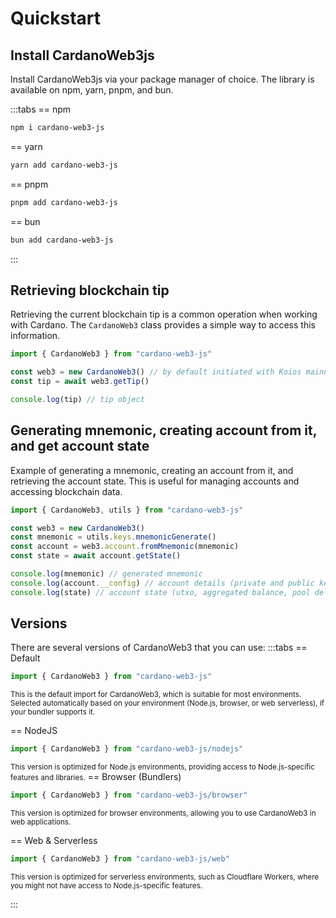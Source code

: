 # Quickstart

## Install CardanoWeb3js

Install CardanoWeb3js via your package manager of choice. The library is available on npm, yarn, pnpm, and bun.

:::tabs
== npm
```sh
npm i cardano-web3-js
```
== yarn
```sh
yarn add cardano-web3-js
```
== pnpm
```sh
pnpm add cardano-web3-js
```
== bun
```sh
bun add cardano-web3-js
```
:::



## Retrieving blockchain tip

Retrieving the current blockchain tip is a common operation when working with Cardano. The `CardanoWeb3` class provides a simple way to access this information.

```ts 
import { CardanoWeb3 } from "cardano-web3-js"

const web3 = new CardanoWeb3() // by default initiated with Koios mainnet provider
const tip = await web3.getTip()

console.log(tip) // tip object

```


## Generating mnemonic, creating account from it, and get account state

Example of generating a mnemonic, creating an account from it, and retrieving the account state. This is useful for managing accounts and accessing blockchain data.

```ts
import { CardanoWeb3, utils } from "cardano-web3-js"

const web3 = new CardanoWeb3()
const mnemonic = utils.keys.mnemonicGenerate()
const account = web3.account.fromMnemonic(mnemonic)
const state = await account.getState()

console.log(mnemonic) // generated mnemonic
console.log(account.__config) // account details (private and public keys, derivation info, etc...)
console.log(state) // account state (utxo, aggregated balance, pool delegation, available rewards) via provider

```


## Versions

There are several versions of CardanoWeb3 that you can use:
:::tabs
== Default
```ts
import { CardanoWeb3 } from "cardano-web3-js"
```
<small>This is the default import for CardanoWeb3, which is suitable for most environments. Selected automatically based on your environment (Node.js, browser, or web serverless), if your bundler supports it.</small>

== NodeJS
```ts
import { CardanoWeb3 } from "cardano-web3-js/nodejs"
```
<small>This version is optimized for Node.js environments, providing access to Node.js-specific features and libraries.</small>
== Browser (Bundlers)
```ts
import { CardanoWeb3 } from "cardano-web3-js/browser"
```
<small>This version is optimized for browser environments, allowing you to use CardanoWeb3 in web applications.</small>

== Web & Serverless
```ts
import { CardanoWeb3 } from "cardano-web3-js/web"
```
<small>This version is optimized for serverless environments, such as Cloudflare Workers, where you might not have access to Node.js-specific features.</small>

:::
